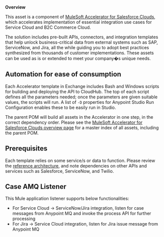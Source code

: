 **Overview**

This asset is a component of [MuleSoft Accelerator for Salesforce Clouds](https://www.mulesoft.com/exchange/org.mule.examples/mulesoft-accelerator-for-salesforce-clouds/), which accelerates implementation of essential integration use cases for Service Cloud and B2C Commerce Cloud.

The solution includes pre-built APIs, connectors, and integration templates that help unlock business-critical data from external systems such as SAP, ServiceNow, and Jira, all the while guiding you to adopt best practices synthesized from thousands of customer implementations. These assets can be used as is or extended to meet your company�s unique needs.

## Automation for ease of consumption

Each Accelerator template in Exchange includes Bash and Windows scripts for building and deploying the API to CloudHub. The top of each script defines all the parameters needed; once the parameters are given suitable values, the scripts will run. A list of `-D` properties for Anypoint Studio Run Configuration enables these to be easily run in Studio.

The parent POM will build all assets in the Accelerator in one step, in the correct dependency order. Please see the [MuleSoft Accelerator for Salesforce Clouds overview page](https://www.mulesoft.com/exchange/org.mule.examples/mulesoft-accelerator-for-salesforce-clouds/) for a master index of all assets, including the parent POM.

## Prerequisites

Each template relies on some service/s or data to function. Please review the [reference architecture](https://www.mulesoft.com/exchange/org.mule.examples/mulesoft-accelerator-for-salesforce-clouds/), and note dependencies on other APIs and services such as Salesforce, ServiceNow, and Twilio.

## Case AMQ Listener

This Mule application listener supports below functionalities:

 - For Service Cloud -> ServiceNow/Jira integration, listen for case messages from Anypoint MQ and invoke the process API for further processing
 - For Jira -> Service Cloud integration, listen for Jira issue message from Anypoint MQ

